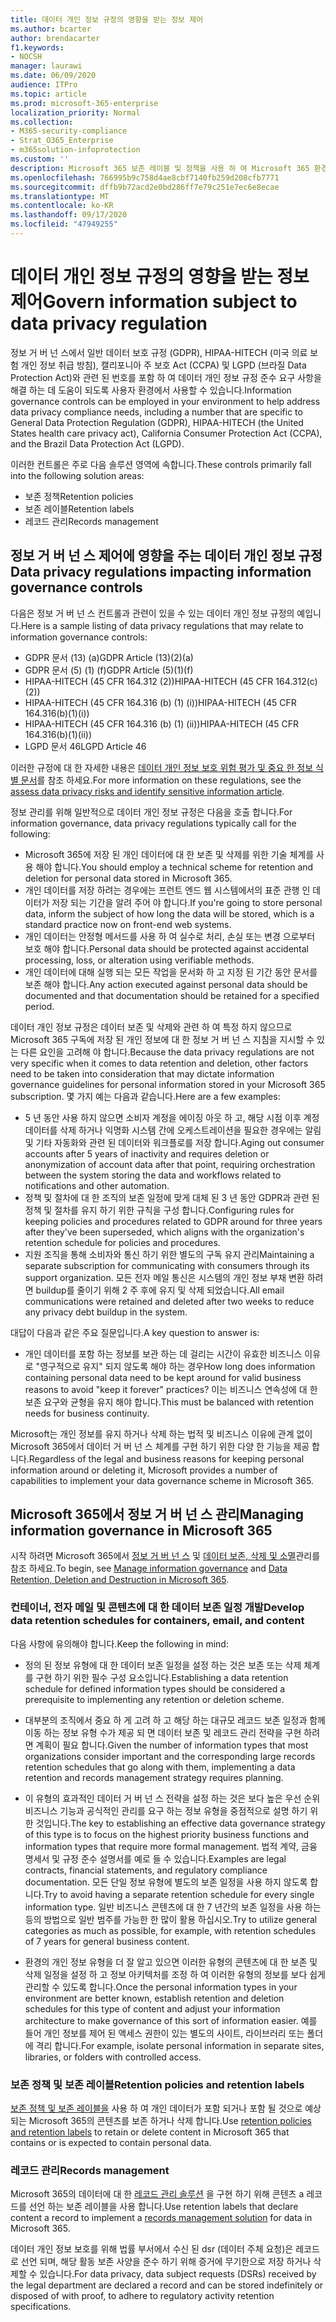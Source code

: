 ```yaml
---
title: 데이터 개인 정보 규정의 영향을 받는 정보 제어
ms.author: bcarter
author: brendacarter
f1.keywords:
- NOCSH
manager: laurawi
ms.date: 06/09/2020
audience: ITPro
ms.topic: article
ms.prod: microsoft-365-enterprise
localization_priority: Normal
ms.collection:
- M365-security-compliance
- Strat_O365_Enterprise
- m365solution-infoprotection
ms.custom: ''
description: Microsoft 365 보존 레이블 및 정책을 사용 하 여 Microsoft 365 환경에서 개인 데이터를 관리 합니다.
ms.openlocfilehash: 766995b9c758d4ae8cbf7140fb259d208cfb7771
ms.sourcegitcommit: dffb9b72acd2e0bd286ff7e79c251e7ec6e8ecae
ms.translationtype: MT
ms.contentlocale: ko-KR
ms.lasthandoff: 09/17/2020
ms.locfileid: "47949255"
---
```

# <a name="govern-information-subject-to-data-privacy-regulation"></a><span data-ttu-id="ad918-103">데이터 개인 정보 규정의 영향을 받는 정보 제어</span><span class="sxs-lookup"><span data-stu-id="ad918-103">Govern information subject to data privacy regulation</span></span>

<span data-ttu-id="ad918-104">정보 거 버 넌 스에서 일반 데이터 보호 규정 (GDPR), HIPAA-HITECH (미국 의료 보험 개인 정보 취급 방침), 캘리포니아 주 보호 Act (CCPA) 및 LGPD (브라질 Data Protection Act)와 관련 된 번호를 포함 하 여 데이터 개인 정보 규정 준수 요구 사항을 해결 하는 데 도움이 되도록 사용자 환경에서 사용할 수 있습니다.</span><span class="sxs-lookup"><span data-stu-id="ad918-104">Information governance controls can be employed in your environment to help address data privacy compliance needs, including a number that are specific to General Data Protection Regulation (GDPR), HIPAA-HITECH (the United States health care privacy act), California Consumer Protection Act (CCPA), and the Brazil Data Protection Act (LGPD).</span></span> 

<span data-ttu-id="ad918-105">이러한 컨트롤은 주로 다음 솔루션 영역에 속합니다.</span><span class="sxs-lookup"><span data-stu-id="ad918-105">These controls primarily fall into the following solution areas:</span></span>

- <span data-ttu-id="ad918-106">보존 정책</span><span class="sxs-lookup"><span data-stu-id="ad918-106">Retention policies</span></span>
- <span data-ttu-id="ad918-107">보존 레이블</span><span class="sxs-lookup"><span data-stu-id="ad918-107">Retention labels</span></span>
- <span data-ttu-id="ad918-108">레코드 관리</span><span class="sxs-lookup"><span data-stu-id="ad918-108">Records management</span></span>

## <a name="data-privacy-regulations-impacting-information-governance-controls"></a><span data-ttu-id="ad918-109">정보 거 버 넌 스 제어에 영향을 주는 데이터 개인 정보 규정</span><span class="sxs-lookup"><span data-stu-id="ad918-109">Data privacy regulations impacting information governance controls</span></span>

<span data-ttu-id="ad918-110">다음은 정보 거 버 넌 스 컨트롤과 관련이 있을 수 있는 데이터 개인 정보 규정의 예입니다.</span><span class="sxs-lookup"><span data-stu-id="ad918-110">Here is a sample listing of data privacy regulations that may relate to information governance controls:</span></span>

- <span data-ttu-id="ad918-111">GDPR 문서 (13) (a)</span><span class="sxs-lookup"><span data-stu-id="ad918-111">GDPR Article (13)(2)(a)</span></span>
- <span data-ttu-id="ad918-112">GDPR 문서 (5) (1) (f)</span><span class="sxs-lookup"><span data-stu-id="ad918-112">GDPR Article (5)(1)(f)</span></span>
- <span data-ttu-id="ad918-113">HIPAA-HITECH (45 CFR 164.312 (2))</span><span class="sxs-lookup"><span data-stu-id="ad918-113">HIPAA-HITECH (45 CFR 164.312(c)(2))</span></span>
- <span data-ttu-id="ad918-114">HIPAA-HITECH (45 CFR 164.316 (b) (1) (i))</span><span class="sxs-lookup"><span data-stu-id="ad918-114">HIPAA-HITECH (45 CFR 164.316(b)(1)(i))</span></span>
- <span data-ttu-id="ad918-115">HIPAA-HITECH (45 CFR 164.316 (b) (1) (ii))</span><span class="sxs-lookup"><span data-stu-id="ad918-115">HIPAA-HITECH (45 CFR 164.316(b)(1)(ii))</span></span>
- <span data-ttu-id="ad918-116">LGPD 문서 46</span><span class="sxs-lookup"><span data-stu-id="ad918-116">LGPD Article 46</span></span>

<span data-ttu-id="ad918-117">이러한 규정에 대 한 자세한 내용은 [데이터 개인 정보 보호 위험 평가 및 중요 한 정보 식별 문서](information-protection-deploy-assess.md)를 참조 하세요.</span><span class="sxs-lookup"><span data-stu-id="ad918-117">For more information on these regulations, see the [assess data privacy risks and identify sensitive information article](information-protection-deploy-assess.md).</span></span>

<span data-ttu-id="ad918-118">정보 관리를 위해 일반적으로 데이터 개인 정보 규정은 다음을 호출 합니다.</span><span class="sxs-lookup"><span data-stu-id="ad918-118">For information governance, data privacy regulations typically call for the following:</span></span>

- <span data-ttu-id="ad918-119">Microsoft 365에 저장 된 개인 데이터에 대 한 보존 및 삭제를 위한 기술 체계를 사용 해야 합니다.</span><span class="sxs-lookup"><span data-stu-id="ad918-119">You should employ a technical scheme for retention and deletion for personal data stored in Microsoft 365.</span></span>
- <span data-ttu-id="ad918-120">개인 데이터를 저장 하려는 경우에는 프런트 엔드 웹 시스템에서의 표준 관행 인 데이터가 저장 되는 기간을 알려 주어 야 합니다.</span><span class="sxs-lookup"><span data-stu-id="ad918-120">If you're going to store personal data, inform the subject of how long the data will be stored, which is a standard practice now on front-end web systems.</span></span>
- <span data-ttu-id="ad918-121">개인 데이터는 안정형 메서드를 사용 하 여 실수로 처리, 손실 또는 변경 으로부터 보호 해야 합니다.</span><span class="sxs-lookup"><span data-stu-id="ad918-121">Personal data should be protected against accidental processing, loss, or alteration using verifiable methods.</span></span>
- <span data-ttu-id="ad918-122">개인 데이터에 대해 실행 되는 모든 작업을 문서화 하 고 지정 된 기간 동안 문서를 보존 해야 합니다.</span><span class="sxs-lookup"><span data-stu-id="ad918-122">Any action executed against personal data should be documented and that documentation should be retained for a specified period.</span></span>

<span data-ttu-id="ad918-123">데이터 개인 정보 규정은 데이터 보존 및 삭제와 관련 하 여 특정 하지 않으므로 Microsoft 365 구독에 저장 된 개인 정보에 대 한 정보 거 버 넌 스 지침을 지시할 수 있는 다른 요인을 고려해 야 합니다.</span><span class="sxs-lookup"><span data-stu-id="ad918-123">Because the data privacy regulations are not very specific when it comes to data retention and deletion, other factors need to be taken into consideration that may dictate information governance guidelines for personal information stored in your Microsoft 365 subscription.</span></span> <span data-ttu-id="ad918-124">몇 가지 예는 다음과 같습니다.</span><span class="sxs-lookup"><span data-stu-id="ad918-124">Here are a few examples:</span></span>

- <span data-ttu-id="ad918-125">5 년 동안 사용 하지 않으면 소비자 계정을 에이징 아웃 하 고, 해당 시점 이후 계정 데이터를 삭제 하거나 익명화 시스템 간에 오케스트레이션을 필요한 경우에는 알림 및 기타 자동화와 관련 된 데이터와 워크플로를 저장 합니다.</span><span class="sxs-lookup"><span data-stu-id="ad918-125">Aging out consumer accounts after 5 years of inactivity and requires deletion or anonymization of account data after that point, requiring orchestration between the system storing the data and workflows related to notifications and other automation.</span></span>
- <span data-ttu-id="ad918-126">정책 및 절차에 대 한 조직의 보존 일정에 맞게 대체 된 3 년 동안 GDPR과 관련 된 정책 및 절차를 유지 하기 위한 규칙을 구성 합니다.</span><span class="sxs-lookup"><span data-stu-id="ad918-126">Configuring rules for keeping policies and procedures related to GDPR around for three years after they've been superseded, which aligns with the organization's retention schedule for policies and procedures.</span></span>
- <span data-ttu-id="ad918-127">지원 조직을 통해 소비자와 통신 하기 위한 별도의 구독 유지 관리</span><span class="sxs-lookup"><span data-stu-id="ad918-127">Maintaining a separate subscription for communicating with consumers through its support organization.</span></span> <span data-ttu-id="ad918-128">모든 전자 메일 통신은 시스템의 개인 정보 부채 변환 하려면 buildup를 줄이기 위해 2 주 후에 유지 및 삭제 되었습니다.</span><span class="sxs-lookup"><span data-stu-id="ad918-128">All email communications were retained and deleted after two weeks to reduce any privacy debt buildup in the system.</span></span>

<span data-ttu-id="ad918-129">대답이 다음과 같은 주요 질문입니다.</span><span class="sxs-lookup"><span data-stu-id="ad918-129">A key question to answer is:</span></span> 

- <span data-ttu-id="ad918-130">개인 데이터를 포함 하는 정보를 보관 하는 데 걸리는 시간이 유효한 비즈니스 이유로 "영구적으로 유지" 되지 않도록 해야 하는 경우</span><span class="sxs-lookup"><span data-stu-id="ad918-130">How long does information containing personal data need to be kept around for valid business reasons to avoid "keep it forever" practices?</span></span> <span data-ttu-id="ad918-131">이는 비즈니스 연속성에 대 한 보존 요구와 균형을 유지 해야 합니다.</span><span class="sxs-lookup"><span data-stu-id="ad918-131">This must be balanced with retention needs for business continuity.</span></span>

<span data-ttu-id="ad918-132">Microsoft는 개인 정보를 유지 하거나 삭제 하는 법적 및 비즈니스 이유에 관계 없이 Microsoft 365에서 데이터 거 버 넌 스 체계를 구현 하기 위한 다양 한 기능을 제공 합니다.</span><span class="sxs-lookup"><span data-stu-id="ad918-132">Regardless of the legal and business reasons for keeping personal information around or deleting it, Microsoft provides a number of capabilities to implement your data governance scheme in Microsoft 365.</span></span>

## <a name="managing-information-governance-in-microsoft-365"></a><span data-ttu-id="ad918-133">Microsoft 365에서 정보 거 버 넌 스 관리</span><span class="sxs-lookup"><span data-stu-id="ad918-133">Managing information governance in Microsoft 365</span></span>

<span data-ttu-id="ad918-134">시작 하려면 Microsoft 365에서 [정보 거 버 넌 스](../compliance/manage-information-governance.md) 및 [데이터 보존, 삭제 및 소멸](https://docs.microsoft.com/office365/Enterprise/office-365-data-retention-deletion-and-destruction-overview)관리를 참조 하세요.</span><span class="sxs-lookup"><span data-stu-id="ad918-134">To begin, see [Manage information governance](../compliance/manage-information-governance.md) and [Data Retention, Deletion and Destruction in Microsoft 365](https://docs.microsoft.com/office365/Enterprise/office-365-data-retention-deletion-and-destruction-overview).</span></span>

### <a name="develop-data-retention-schedules-for-containers-email-and-content"></a><span data-ttu-id="ad918-135">컨테이너, 전자 메일 및 콘텐츠에 대 한 데이터 보존 일정 개발</span><span class="sxs-lookup"><span data-stu-id="ad918-135">Develop data retention schedules for containers, email, and content</span></span>

<span data-ttu-id="ad918-136">다음 사항에 유의해야 합니다.</span><span class="sxs-lookup"><span data-stu-id="ad918-136">Keep the following in mind:</span></span>

- <span data-ttu-id="ad918-137">정의 된 정보 유형에 대 한 데이터 보존 일정을 설정 하는 것은 보존 또는 삭제 체계를 구현 하기 위한 필수 구성 요소입니다.</span><span class="sxs-lookup"><span data-stu-id="ad918-137">Establishing a data retention schedule for defined information types should be considered a prerequisite to implementing any retention or deletion scheme.</span></span>

- <span data-ttu-id="ad918-138">대부분의 조직에서 중요 하 게 고려 하 고 해당 하는 대규모 레코드 보존 일정과 함께 이동 하는 정보 유형 수가 제공 되 면 데이터 보존 및 레코드 관리 전략을 구현 하려면 계획이 필요 합니다.</span><span class="sxs-lookup"><span data-stu-id="ad918-138">Given the number of information types that most organizations consider important and the corresponding large records retention schedules that go along with them, implementing a data retention and records management strategy requires planning.</span></span> 

- <span data-ttu-id="ad918-139">이 유형의 효과적인 데이터 거 버 넌 스 전략을 설정 하는 것은 보다 높은 우선 순위 비즈니스 기능과 공식적인 관리를 요구 하는 정보 유형을 중점적으로 설명 하기 위한 것입니다.</span><span class="sxs-lookup"><span data-stu-id="ad918-139">The key to establishing an effective data governance strategy of this type is to focus on the highest priority business functions and information types that require more formal management.</span></span> <span data-ttu-id="ad918-140">법적 계약, 금융 명세서 및 규정 준수 설명서를 예로 들 수 있습니다.</span><span class="sxs-lookup"><span data-stu-id="ad918-140">Examples are legal contracts, financial statements, and regulatory compliance documentation.</span></span> <span data-ttu-id="ad918-141">모든 단일 정보 유형에 별도의 보존 일정을 사용 하지 않도록 합니다.</span><span class="sxs-lookup"><span data-stu-id="ad918-141">Try to avoid having a separate retention schedule for every single information type.</span></span> <span data-ttu-id="ad918-142">일반 비즈니스 콘텐츠에 대 한 7 년간의 보존 일정을 사용 하는 등의 방법으로 일반 범주를 가능한 한 많이 활용 하십시오.</span><span class="sxs-lookup"><span data-stu-id="ad918-142">Try to utilize general categories as much as possible, for example, with retention schedules of 7 years for general business content.</span></span>

- <span data-ttu-id="ad918-143">환경의 개인 정보 유형을 더 잘 알고 있으면 이러한 유형의 콘텐츠에 대 한 보존 및 삭제 일정을 설정 하 고 정보 아키텍처를 조정 하 여 이러한 유형의 정보를 보다 쉽게 관리할 수 있도록 합니다.</span><span class="sxs-lookup"><span data-stu-id="ad918-143">Once the personal information types in your environment are better known, establish retention and deletion schedules for this type of content and adjust your information architecture to make governance of this sort of information easier.</span></span> <span data-ttu-id="ad918-144">예를 들어 개인 정보를 제어 된 액세스 권한이 있는 별도의 사이트, 라이브러리 또는 폴더에 격리 합니다.</span><span class="sxs-lookup"><span data-stu-id="ad918-144">For example, isolate personal information in separate sites, libraries, or folders with controlled access.</span></span>

### <a name="retention-policies-and-retention-labels"></a><span data-ttu-id="ad918-145">보존 정책 및 보존 레이블</span><span class="sxs-lookup"><span data-stu-id="ad918-145">Retention policies and retention labels</span></span>

<span data-ttu-id="ad918-146">[보존 정책 및 보존 레이블을](../compliance/retention.md) 사용 하 여 개인 데이터가 포함 되거나 포함 될 것으로 예상 되는 Microsoft 365의 콘텐츠를 보존 하거나 삭제 합니다.</span><span class="sxs-lookup"><span data-stu-id="ad918-146">Use [retention policies and retention labels](../compliance/retention.md) to retain or delete content in Microsoft 365 that contains or is expected to contain personal data.</span></span>

### <a name="records-management"></a><span data-ttu-id="ad918-147">레코드 관리</span><span class="sxs-lookup"><span data-stu-id="ad918-147">Records management</span></span>

<span data-ttu-id="ad918-148">Microsoft 365의 데이터에 대 한 [레코드 관리 솔루션](../compliance/records-management.md) 을 구현 하기 위해 콘텐츠 a 레코드를 선언 하는 보존 레이블을 사용 합니다.</span><span class="sxs-lookup"><span data-stu-id="ad918-148">Use retention labels that declare content a record to implement a [records management solution](../compliance/records-management.md) for data in Microsoft 365.</span></span>

<span data-ttu-id="ad918-149">데이터 개인 정보 보호를 위해 법률 부서에서 수신 된 dsr (데이터 주체 요청)은 레코드로 선언 되며, 해당 활동 보존 사양을 준수 하기 위해 증거에 무기한으로 저장 하거나 삭제할 수 있습니다.</span><span class="sxs-lookup"><span data-stu-id="ad918-149">For data privacy, data subject requests (DSRs) received by the legal department are declared a record and can be stored indefinitely or disposed of with proof, to adhere to regulatory activity retention specifications.</span></span>

